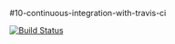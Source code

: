 #10-continuous-integration-with-travis-ci

[![Build Status](https://travis-ci.org/kushwahashiv/10-continuous-integration-with-travis-ci.svg?branch=master)](https://travis-ci.org/kushwahashiv/10-continuous-integration-with-travis-ci)